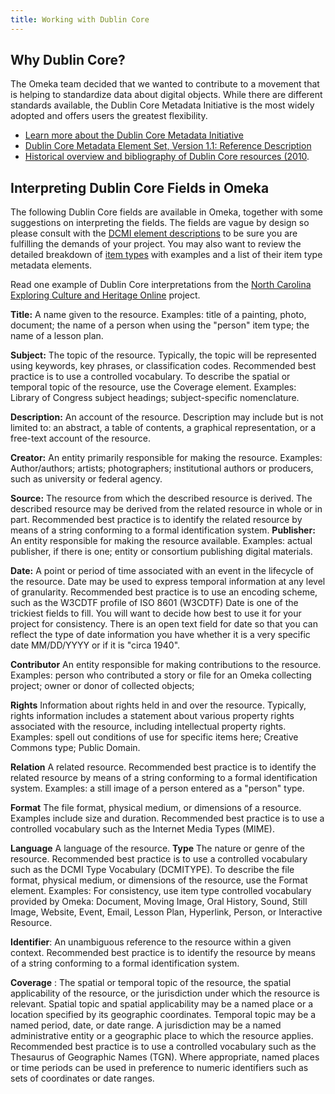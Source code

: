 ```yaml
---
title: Working with Dublin Core
---
```


Why Dublin Core?
----------

The Omeka team decided that we wanted to contribute to a movement that is helping to standardize data about digital objects. While there are different standards available, the Dublin Core Metadata Initiative is the most widely adopted and offers users the greatest flexibility.

- [Learn more about the Dublin Core Metadata Initiative](http://dublincore.org/about/)
- [Dublin Core Metadata Element Set, Version 1.1: Reference Description](http://dublincore.org/documents/dces/)
- [Historical overview and bibliography of Dublin Core resources (2010](http://www.oclc.org/research/activities/past/orprojects/dublincore/default.htm).

Interpreting Dublin Core Fields in Omeka 
--------------------------------------------------------

The following Dublin Core fields are available in Omeka, together with some suggestions on interpreting the fields. The fields are vague by design so please consult with the [DCMI element descriptions](http://dublincore.org/documents/usageguide/elements.shtml) to be sure you are fulfilling the demands of your project. You may also want to review the detailed breakdown of [item types](/Item_Types) with examples and a list of their item type metadata elements.

Read one example of Dublin Core interpretations from the [North Carolina Exploring Culture and Heritage Online](http://www.digitalnc.org/about/participate/describe/) project.

**Title:** A name given to the resource. Examples: title of a painting, photo, document; the name of a person when using the "person" item type; the name of a lesson plan.

**Subject:** The topic of the resource. Typically, the topic will be represented using keywords, key phrases, or classification codes. Recommended best practice is to use a controlled vocabulary. To describe the spatial or temporal topic of the resource, use the Coverage element. Examples: Library of Congress subject headings; subject-specific nomenclature.

**Description:** An account of the resource. Description may include but is not limited to: an abstract, a table of contents, a graphical representation, or a free-text account of the resource. 

**Creator:** An entity primarily responsible for making the resource. Examples: Author/authors; artists; photographers; institutional authors or producers, such as university or federal agency.

**Source:** The resource from which the described resource is derived. The described resource may be derived from the related resource in whole or in part. Recommended best practice is to identify the related resource by means of a string conforming to a formal identification system. 
**Publisher:** An entity responsible for making the resource available. Examples: actual publisher, if there is one; entity or consortium publishing digital materials.

**Date:** A point or period of time associated with an event in the lifecycle of the resource. Date may be used to express temporal information at any level of granularity. Recommended best practice is to use an encoding scheme, such as the W3CDTF profile of ISO 8601 (W3CDTF) Date is one of the trickiest fields to fill. You will want to decide how best to use it for your project for consistency. There is an open text field for date so that you can reflect the type of date information you have whether it is a very specific date MM/DD/YYYY or if it is "circa 1940".

**Contributor** An entity responsible for making contributions to the resource. Examples: person who contributed a story or file for an Omeka collecting project; owner or donor of collected objects;

**Rights** Information about rights held in and over the resource. Typically, rights information includes a statement about various property rights associated with the resource, including intellectual property rights. Examples: spell out conditions of use for specific items here; Creative Commons type; Public Domain.

**Relation** A related resource. Recommended best practice is to identify the related resource by means of a string conforming to a formal identification system. Examples: a still image of a person entered as a "person" type.

**Format** The file format, physical medium, or dimensions of a resource. Examples include size and duration. Recommended best practice is to use a controlled vocabulary such as the Internet Media Types (MIME).

**Language** A language of the resource. 
**Type** The nature or genre of the resource. Recommended best practice is to use a controlled vocabulary such as the DCMI Type Vocabulary (DCMITYPE). To describe the file format, physical medium, or dimensions of the resource, use the Format element. Examples: For consistency, use item type controlled vocabulary provided by Omeka: Document, Moving Image, Oral History, Sound, Still Image, Website, Event, Email, Lesson Plan, Hyperlink, Person, or Interactive Resource.

**Identifier**: An unambiguous reference to the resource within a given context. Recommended best practice is to identify the resource by means of a string conforming to a formal identification system.

**Coverage** : The spatial or temporal topic of the resource, the spatial applicability of the resource, or the jurisdiction under which the resource is relevant. Spatial topic and spatial applicability may be a named place or a location specified by its geographic coordinates. Temporal topic may be a named period, date, or date range. A jurisdiction may be a named administrative entity or a geographic place to which the resource applies. Recommended best practice is to use a controlled vocabulary such as the Thesaurus of Geographic Names (TGN). Where appropriate, named places or time periods can be used in preference to numeric identifiers such as sets of coordinates or date ranges.

